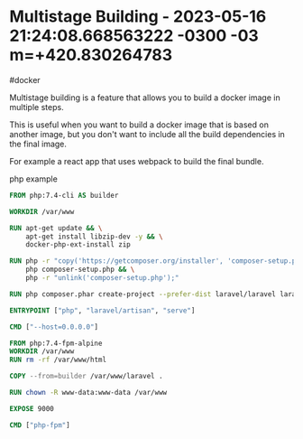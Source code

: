 # Multistage Building - 2023-05-16 21:24:08.668563222 -0300 -03 m=+420.830264783

#docker

Multistage building is a feature that allows you to build
a docker image in multiple steps.

This is useful when you want to build a docker image that is based on another image,
but you don't want to include all the build dependencies in the final image.

For example a react app that uses webpack to build the final bundle.

php example

```dockerfile
FROM php:7.4-cli AS builder

WORKDIR /var/www

RUN apt-get update && \
    apt-get install libzip-dev -y && \
    docker-php-ext-install zip

RUN php -r "copy('https://getcomposer.org/installer', 'composer-setup.php');" && \
    php composer-setup.php && \
    php -r "unlink('composer-setup.php');"

RUN php composer.phar create-project --prefer-dist laravel/laravel laravel

ENTRYPOINT ["php", "laravel/artisan", "serve"]

CMD ["--host=0.0.0.0"]

FROM php:7.4-fpm-alpine
WORKDIR /var/www
RUN rm -rf /var/www/html

COPY --from=builder /var/www/laravel .

RUN chown -R www-data:www-data /var/www

EXPOSE 9000

CMD ["php-fpm"]
```




